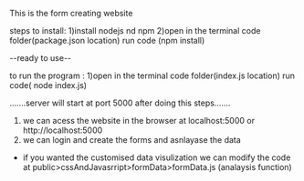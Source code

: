 This is the form creating website

steps to install:
1)install nodejs nd npm
2)open in the terminal  code folder(package.json location) run code (npm install)

--ready to use--

to run the program :
1)open in the terminal  code folder(index.js location) run code( node index.js)

.......server will start at port 5000 after doing this steps.......

1) we can acess the website in the browser at localhost:5000 or http://localhost:5000
2) we can login and create the forms and asnlayase the data


* if you wanted the customised data visulization we can modify the code at public>cssAndJavasrript>formData>formData.js (analaysis function)
